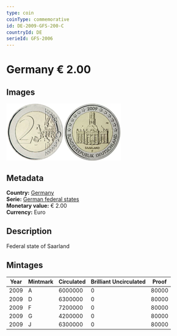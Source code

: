 ```yaml
---
type: coin
coinType: commemorative
id: DE-2009-GFS-200-C
countryId: DE
serieId: GFS-2006
---
```


# Germany € 2.00

## Images

<img src="../../Images/common-2007-200.webp" height="150" alt="Front image"><img src="Images/DE-2009-200.webp" height="150" alt="Back image">

## Metadata

**Country:** [Germany](../../Countries/Germany/index.md)\
**Serie:** [German federal states](index.md)\
**Monetary value:** € 2.00\
**Currency:** Euro

## Description

Federal state of Saarland

## Mintages

| Year | Mintmark | Circulated | Brilliant Uncirculated | Proof |
| ---- | -------- | ---------- | ---------------------- | ----- |
| 2009 | A | 6000000| 0 | 80000 |
| 2009 | D | 6300000| 0 | 80000 |
| 2009 | F | 7200000| 0 | 80000 |
| 2009 | G | 4200000| 0 | 80000 |
| 2009 | J | 6300000| 0 | 80000 |

